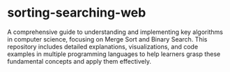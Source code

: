 # sorting-searching-web
A comprehensive guide to understanding and implementing key algorithms in computer science, focusing on Merge Sort and Binary Search. This repository includes detailed explanations, visualizations, and code examples in multiple programming languages to help learners grasp these fundamental concepts and apply them effectively.
